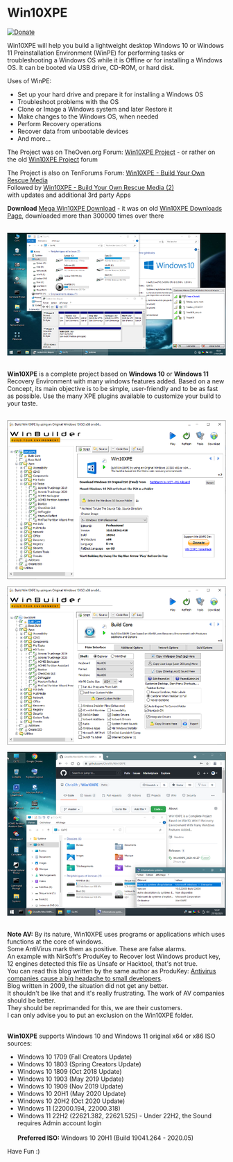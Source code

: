 # Win10XPE

[![Donate](https://img.shields.io/badge/Donate-PayPal-green.svg)](https://www.paypal.com/donate/?cmd=_s-xclick&hosted_button_id=9WZ5EDAMPH6SE)

Win10XPE will help you build a lightweight desktop Windows 10 or Windows 11 Preinstallation Environment (WinPE) for performing tasks or troubleshooting a Windows OS while it is Offline or for installing a Windows OS. It can be booted via USB drive, CD-ROM, or hard disk.

Uses of WinPE:<br/>
- Set up your hard drive and prepare it for installing a Windows OS<br/>
- Troubleshoot problems with the OS<br/>
- Clone or Image a Windows system and later Restore it<br/>
- Make changes to the Windows OS, when needed<br/>
- Perform Recovery operations<br/>
- Recover data from unbootable devices<br/>
- And more…<br/>

The Project was on TheOven.org Forum: [Win10XPE Project](http://theoven.org/index.php?topic=2421.0) - or rather on the old [Win10XPE Project](https://old.theoven.org/index666e.html?board=39.0) forum <br/>

The Project is also on TenForums Forum: [Win10XPE - Build Your Own Rescue Media](https://www.tenforums.com/software-apps/117664-win10xpe-build-your-own-rescue-media.html)<br/>
Followed by [Win10XPE - Build Your Own Rescue Media (2)](https://www.tenforums.com/software-apps/182581-win10xpe-build-your-own-rescue-media-2-a.html)<br/>
with updates and additional 3rd party Apps<br/>

**Download**
[Mega Win10XPE Download](https://mega.nz/file/eeI13AAJ#mqCH9oUk6daSavgLKC6cTbF_Apa5yguSw-7rU7bFPys) - it was on old [Win10XPE Downloads Page](http://win10se.cwcodes.net/Compressed/index.php), downloaded more than 300000 times over there <br/><br/>

![Alt text](/Images/Win10XPE.png?raw=true "Win10XPE")<br/><br/>


**Win10XPE** is a complete project based on **Windows 10** or **Windows 11** Recovery Environment with many windows features added. Based on a new Concept, its main objective is to be simple, user-friendly and to be as fast as possible. Use the many XPE plugins available to customize your build to your taste.<br/><br/>

![Alt text](/Images/Win10XPE_Main.png?raw=true "Win10XPE_Main")<br/>

![Alt text](/Images/Win10XPE_BuildCore.png?raw=true "Win10XPE_BuildCore")<br/>

![Alt text](/Images/Win11XPE.png?raw=true "Win11XPE")<br/><br/>

**Note AV:** By its nature, Win10XPE uses programs or applications which uses functions at the core of windows.<br/>
Some AntiVirus mark them as positive. These are false alarms.<br/>
An example with NirSoft's ProduKey to Recover lost Windows product key, 12 engines detected this file as Unsafe or Hacktool, that's not true.<br/>
You can read this blog written by the same author as ProduKey: [Antivirus companies cause a big headache to small developers](https://blog.nirsoft.net/2009/05/17/antivirus-companies-cause-a-big-headache-to-small-developers/).<br/>
Blog written in 2009, the situation did not get any better.<br/>
It shouldn't be like that and it's really frustrating. The work of AV companies should be better.<br/>
They should be reprimanded for this, we are their customers.<br/>
I can only advise you to put an exclusion on the Win10XPE folder.<br/><br/>

**Win10XPE** supports Windows 10 and Windows 11 original x64 or x86 ISO sources:<br/>
- Windows 10 1709 (Fall Creators Update)<br/>
- Windows 10 1803 (Spring Creators Update)<br/>
- Windows 10 1809 (Oct 2018 Update)<br/>
- Windows 10 1903 (May 2019 Update)<br/>
- Windows 10 1909 (Nov 2019 Update)<br/>
- Windows 10 20H1 (May 2020 Update)<br/>
- Windows 10 20H2 (Oct 2020 Update)<br/>
- Windows 11 (22000.194, 22000.318)<br/>
- Windows 11 22H2 (22621.382, 22621.525) - Under 22H2, the Sound requires Admin account login<br/><br/>
**Preferred ISO:** Windows 10 20H1 (Build 19041.264 - 2020.05)<br/>

Have Fun  :)
